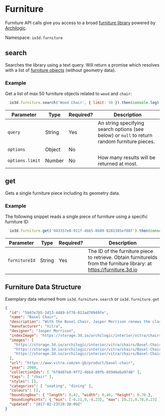 # Furniture

Furniture API calls give you access to a broad [furniture library](https://furniture.3d.io) powered by [Archilogic](https://spaces.archilogic.com/explore).

Namespace: `io3d.furniture`

## search

Searches the library using a text query. Will return a promise which resolves with a list of [furniture objects](#furniture-data-structure) (without geometry data).

### Example

Get a list of max 50 furniture objects related to `wood` and `chair`:
```javascript
  io3d.furniture.search('Wood Chair', { limit: 50 }).then(console.log)
```

| Parameter | Type | Required? | Description |
| --- | --- | --- | --- |
| `query` | String | Yes | An string specifying search options (see below) or `null` to return random furniture pieces. |
| `options` | Object | No | |
| `options.limit` | Number | No | How many results will be returned at most. |

<!--
The `searchQuery` object looks like this with all fields being optional:

| Field name | Description |
| --- | --- |
| `query` | A text that will be fuzzily matched against the name, description, tags and manufacturer of the product |
| `lengthMin` | Minimum length of the product in centimeters |
| `lengthMax` | Maximum length of the product in centimeters |
| `widthMin` | Minimum width of the product in centimeters |
| `widthMax` | Maximum width of the product in centimeters |
| `heightMin` | Minimum height of the product in centimeters |
| `heightMax` | Maximum height of the product in centimeters |
-->


## get

Gets a single furniture piece including its geometry data.

### Example

The following snippet reads a single piece of furniture using a specific furniture ID:

```javascript
  io3d.furniture.get('943357e8-911f-4bb5-8b89-8281385ef08f').then(console.log)
```

| Parameter | Type | Required? | Description |
| --- | --- | --- | --- |
| `furnitureId` | String | Yes | The ID of the furniture piece to retrieve. Obtain furnitureIds from the furniture library: at https://furniture.3d.io |

## Furniture Data Structure

Exemplary data returned from `io3d.furniture.search` or `io3d.furniture.get` 

```JSON
{
  "id": "5b97e7b5-2d13-4489-bf76-013ad70949fe",
  "name": "Basel Chair",
  "description": "With the Basel Chair, Jasper Morrison renews the classic genre of simple wooden chairs, which have been industrially produced over the past 100 years in great quantity and variety. The eye is immediately struck by the harmonious proportions, yet on closer inspection the chair also reveals a decisive innovation: the seat and back are made of plastic, allowing for a more pronounced organic shape, enhanced surface texture and an overall thinner and thus more flexible design compared to all-wood chairs. Thanks to this combination of materials, the Basel Chair provides significantly improved seating comfort over chairs made only of wood and, in its two-tone variants, is especially pleasing to the eye.<br><br>Vitra furniture is protected by copyright. Vitra has been authorised by the owners of the intellectual property rights for the manufacture and distribution of these designs and holds the exclusive worldwide rights for their production and sale.</br>Restrictions apply. Details:<br><a href='https://www.vitra.com/en-ch/content/distribution-rights' target='_blank'>https://www.vitra.com/en-ch/content/distribution-rights</a> ",
  "manufacturer": "Vitra",
  "designer": "Jasper Morrison",
  "indexImage": "https://storage.3d.io/archilogic/interior/vitra/chairs/Basel-Chair/info/3d.png",
  "images": [
    "https://storage.3d.io/archilogic/interior/vitra/chairs/Basel-Chair/info/Basel1.jpg",
    "https://storage.3d.io/archilogic/interior/vitra/chairs/Basel-Chair/info/Basel3.jpg",
    "https://storage.3d.io/archilogic/interior/vitra/chairs/Basel-Chair/info/Basel2.jpg"
  ],
  "url": "https://www.vitra.com/en-gb/product/basel-chair",
  "year": 2008,
  "collectionIds": [ "6f8407e0-9ff2-4bbd-89fb-85946eba9748" ],
  "tags": [ "chair" ],
  "styles": [],
  "categories": [ "seating", "dining" ],
  "colours": [],
  "boundingBox": { "length": 0.42, "width": 0.46, "height": 0.78 },
  "boundingPoints": { "min": [-0.21,0,-0.23], "max": [0.21,0.78,0.23] },
  "updated": "2017-02-23T20:30:09Z"
}
```
